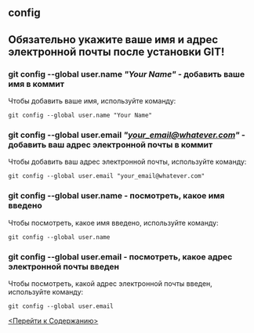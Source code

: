 ## config
## Обязательно укажите ваше имя и адрес электронной почты после установки GIT!
### **git config --global user.name *"Your Name"*** - добавить ваше имя в коммит


Чтобы добавить ваше имя, используйте команду:
```bash=
git config --global user.name "Your Name"
```

### **git config --global user.email *"your_email@whatever.com"*** - добавить ваш адрес электронной почты в коммит


Чтобы добавить ваш адрес электронной почты, используйте команду:
```bash=
git config --global user.email "your_email@whatever.com"
```

### **git config --global user.name** - посмотреть, какое имя введено


Чтобы посмотреть, какое имя введено, используйте команду:
```bash=
git config --global user.name
```

### **git config --global user.email** - посмотреть, какое адрес электронной почты введен

Чтобы посмотреть, какой адрес электронной почты  введен, используйте команду:
```bash=
git config --global user.email
```
[<Перейти к Содержанию>](./readme.md)